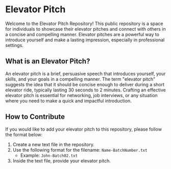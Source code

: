 # Elevator Pitch

Welcome to the Elevator Pitch Repository! This public repository is a space for individuals to showcase their elevator pitches and connect with others in a concise and compelling manner. Elevator pitches are a powerful way to introduce yourself and make a lasting impression, especially in professional settings.

## What is an Elevator Pitch?

An elevator pitch is a brief, persuasive speech that introduces yourself, your skills, and your goals in a compelling manner. The term "elevator pitch" suggests the idea that it should be concise enough to deliver during a short elevator ride, typically lasting 30 seconds to 2 minutes. Crafting an effective elevator pitch is essential for networking, job interviews, or any situation where you need to make a quick and impactful introduction.

## How to Contribute

If you would like to add your elevator pitch to this repository, please follow the format below:

1. Create a new text file in the repository.
2. Use the following format for the filename: `Name-BatchNumber.txt`
   - Example: `John-Batch02.txt`
3. Inside the text file, provide your elevator pitch.